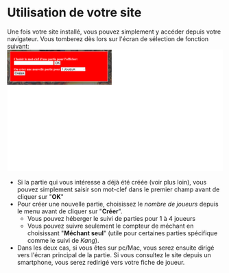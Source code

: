# Utilisation de votre site
Une fois votre site installé, vous pouvez simplement y accéder depuis votre navigateur. Vous tomberez dès lors sur l'écran de sélection de fonction suivant:
![écran de connexion](illus1.png)
 - Si la partie qui vous intéresse a déjà été créée (voir plus loin), vous pouvez simplement saisir son mot-clef dans le premier champ avant de cliquer sur "**OK**"
 - Pour créer une nouvelle partie, choisissez le *nombre de joueurs* depuis le menu avant de cliquer sur "**Créer**".
   - Vous pouvez héberger le suivi de parties pour 1 à 4 joueurs
   - Vous pouvez suivre seulement le compteur de méchant en choisissant "**Méchant seul**" (utile pour certaines parties spécifique comme le suivi de *Kang*).
 - Dans les deux cas, si vous êtes sur pc/Mac, vous serez ensuite dirigé vers l'écran principal de la partie. Si vous consultez le site depuis un smartphone, vous serez redirigé vers votre fiche de joueur.
